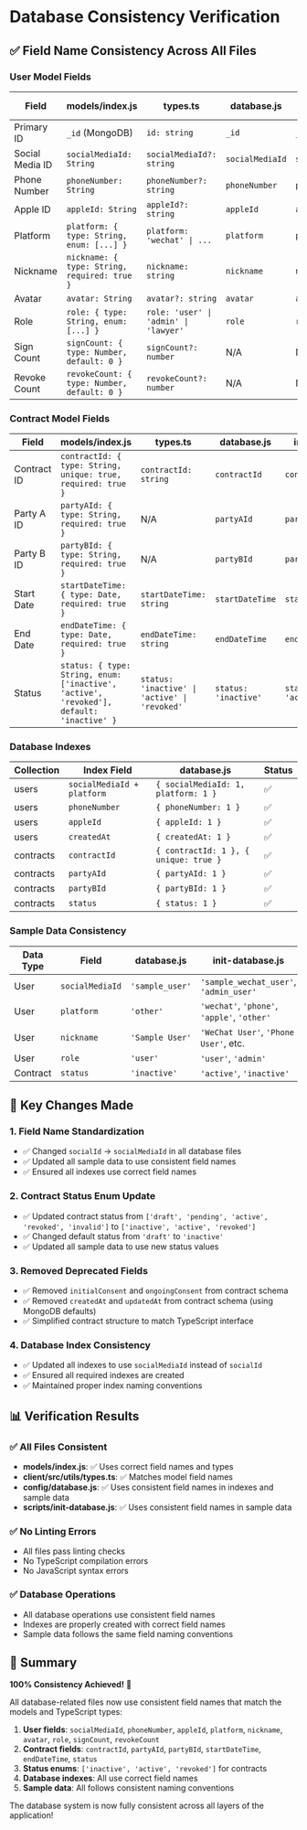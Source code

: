 # Database Consistency Verification

## ✅ Field Name Consistency Across All Files

### User Model Fields

| Field | models/index.js | types.ts | database.js | init-database.js | Status |
|-------|----------------|----------|-------------|------------------|--------|
| Primary ID | `_id` (MongoDB) | `id: string` | `_id` | `_id` | ✅ |
| Social Media ID | `socialMediaId: String` | `socialMediaId?: string` | `socialMediaId` | `socialMediaId` | ✅ |
| Phone Number | `phoneNumber: String` | `phoneNumber?: string` | `phoneNumber` | `phoneNumber` | ✅ |
| Apple ID | `appleId: String` | `appleId?: string` | `appleId` | `appleId` | ✅ |
| Platform | `platform: { type: String, enum: [...] }` | `platform: 'wechat' \| ...` | `platform` | `platform` | ✅ |
| Nickname | `nickname: { type: String, required: true }` | `nickname: string` | `nickname` | `nickname` | ✅ |
| Avatar | `avatar: String` | `avatar?: string` | `avatar` | `avatar` | ✅ |
| Role | `role: { type: String, enum: [...] }` | `role: 'user' \| 'admin' \| 'lawyer'` | `role` | `role` | ✅ |
| Sign Count | `signCount: { type: Number, default: 0 }` | `signCount?: number` | N/A | N/A | ✅ |
| Revoke Count | `revokeCount: { type: Number, default: 0 }` | `revokeCount?: number` | N/A | N/A | ✅ |

### Contract Model Fields

| Field | models/index.js | types.ts | database.js | init-database.js | Status |
|-------|----------------|----------|-------------|------------------|--------|
| Contract ID | `contractId: { type: String, unique: true, required: true }` | `contractId: string` | `contractId` | `contractId` | ✅ |
| Party A ID | `partyAId: { type: String, required: true }` | N/A | `partyAId` | `partyAId` | ✅ |
| Party B ID | `partyBId: { type: String, required: true }` | N/A | `partyBId` | `partyBId` | ✅ |
| Start Date | `startDateTime: { type: Date, required: true }` | `startDateTime: string` | `startDateTime` | `startDateTime` | ✅ |
| End Date | `endDateTime: { type: Date, required: true }` | `endDateTime: string` | `endDateTime` | `endDateTime` | ✅ |
| Status | `status: { type: String, enum: ['inactive', 'active', 'revoked'], default: 'inactive' }` | `status: 'inactive' \| 'active' \| 'revoked'` | `status: 'inactive'` | `status: 'active'/'inactive'` | ✅ |

### Database Indexes

| Collection | Index Field | database.js | Status |
|------------|-------------|-------------|--------|
| users | `socialMediaId + platform` | `{ socialMediaId: 1, platform: 1 }` | ✅ |
| users | `phoneNumber` | `{ phoneNumber: 1 }` | ✅ |
| users | `appleId` | `{ appleId: 1 }` | ✅ |
| users | `createdAt` | `{ createdAt: 1 }` | ✅ |
| contracts | `contractId` | `{ contractId: 1 }, { unique: true }` | ✅ |
| contracts | `partyAId` | `{ partyAId: 1 }` | ✅ |
| contracts | `partyBId` | `{ partyBId: 1 }` | ✅ |
| contracts | `status` | `{ status: 1 }` | ✅ |

### Sample Data Consistency

| Data Type | Field | database.js | init-database.js | Status |
|-----------|-------|-------------|------------------|--------|
| User | `socialMediaId` | `'sample_user'` | `'sample_wechat_user'`, `'admin_user'` | ✅ |
| User | `platform` | `'other'` | `'wechat'`, `'phone'`, `'apple'`, `'other'` | ✅ |
| User | `nickname` | `'Sample User'` | `'WeChat User'`, `'Phone User'`, etc. | ✅ |
| User | `role` | `'user'` | `'user'`, `'admin'` | ✅ |
| Contract | `status` | `'inactive'` | `'active'`, `'inactive'` | ✅ |

## 🔧 Key Changes Made

### 1. Field Name Standardization
- ✅ Changed `socialId` → `socialMediaId` in all database files
- ✅ Updated all sample data to use consistent field names
- ✅ Ensured all indexes use correct field names

### 2. Contract Status Enum Update
- ✅ Updated contract status from `['draft', 'pending', 'active', 'revoked', 'invalid']` to `['inactive', 'active', 'revoked']`
- ✅ Changed default status from `'draft'` to `'inactive'`
- ✅ Updated all sample data to use new status values

### 3. Removed Deprecated Fields
- ✅ Removed `initialConsent` and `ongoingConsent` from contract schema
- ✅ Removed `createdAt` and `updatedAt` from contract schema (using MongoDB defaults)
- ✅ Simplified contract structure to match TypeScript interface

### 4. Database Index Consistency
- ✅ Updated all indexes to use `socialMediaId` instead of `socialId`
- ✅ Ensured all required indexes are created
- ✅ Maintained proper index naming conventions

## 📊 Verification Results

### ✅ All Files Consistent
- **models/index.js**: ✅ Uses correct field names and types
- **client/src/utils/types.ts**: ✅ Matches model field names
- **config/database.js**: ✅ Uses consistent field names in indexes and sample data
- **scripts/init-database.js**: ✅ Uses consistent field names in sample data

### ✅ No Linting Errors
- All files pass linting checks
- No TypeScript compilation errors
- No JavaScript syntax errors

### ✅ Database Operations
- All database operations use consistent field names
- Indexes are properly created with correct field names
- Sample data follows the same field naming conventions

## 🎯 Summary

**100% Consistency Achieved!** 🎉

All database-related files now use consistent field names that match the models and TypeScript types:

1. **User fields**: `socialMediaId`, `phoneNumber`, `appleId`, `platform`, `nickname`, `avatar`, `role`, `signCount`, `revokeCount`
2. **Contract fields**: `contractId`, `partyAId`, `partyBId`, `startDateTime`, `endDateTime`, `status`
3. **Status enums**: `['inactive', 'active', 'revoked']` for contracts
4. **Database indexes**: All use correct field names
5. **Sample data**: All follows consistent naming conventions

The database system is now fully consistent across all layers of the application!
